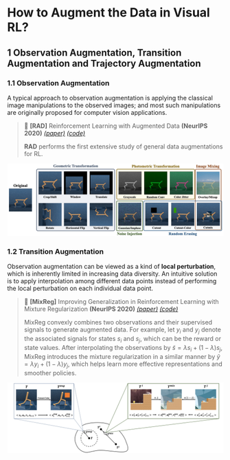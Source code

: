 # How to Augment the Data in Visual RL?


## 1 Observation Augmentation, Transition Augmentation and Trajectory Augmentation

### 1.1 Observation Augmentation

A typical approach to observation augmentation is applying the classical image manipulations to the observed images; and most such manipulations are originally proposed for computer vision applications.

> :bookmark: **[RAD]** Reinforcement Learning with Augmented Data **(NeurIPS 2020)** [*(paper)*](https://proceedings.neurips.cc/paper/2020/hash/e615c82aba461681ade82da2da38004a-Abstract.html) [*(code)*](https://github.com/MishaLaskin/rad)
> 
> **RAD** performs the first extensive study of general data augmentations for RL.

![AugTypes](https://github.com/Guozheng-Ma/DA-in-visualRL/blob/3f6fb63bc8b565e231fbf77ac7f978cf298b82c0/Image/AugTypes_long.png)

### 1.2 Transition Augmentation

Observation augmentation can be viewed as a kind of **local perturbation**, which is inherently limited in increasing data diversity.
An intuitive solution is to apply interpolation among different data points instead of performing the local perturbation on each individual data point.

> :bookmark: **[MixReg]** Improving Generalization in Reinforcement Learning with Mixture Regularization **(NeurIPS 2020)** [*(paper)*](https://proceedings.neurips.cc/paper/2020/hash/5a751d6a0b6ef05cfe51b86e5d1458e6-Abstract.html) [*(code)*](https://github.com/kaixin96/mixreg) 
>
> MixReg convexly combines two observations and their supervised signals to generate augmented data.
For example, let ${y_i}$ and ${y_j}$ denote the associated signals for states ${s_i}$ and ${s_j}$, which can be the reward or state values. 
After interpolating the observations by ${\tilde{s}=\lambda s_{i}+(1-\lambda) s_{j}}$, MixReg introduces the mixture regularization in a similar manner by ${\tilde{y}=\lambda y_{i}+(1-\lambda) y_{j}}$, which helps learn more effective representations and smoother policies.

![MixReg](https://github.com/Guozheng-Ma/DA-in-visualRL/blob/1e7e46d23633f9379da91527f7509cd195008901/Image/Mixreg.png)


